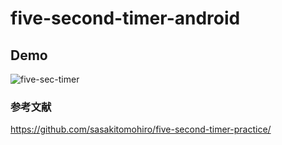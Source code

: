# five-second-timer-android

## Demo
![five-sec-timer](https://user-images.githubusercontent.com/38001967/69901239-52aeec00-13c2-11ea-8ccf-4913026d5058.gif)

### 参考文献
https://github.com/sasakitomohiro/five-second-timer-practice/
